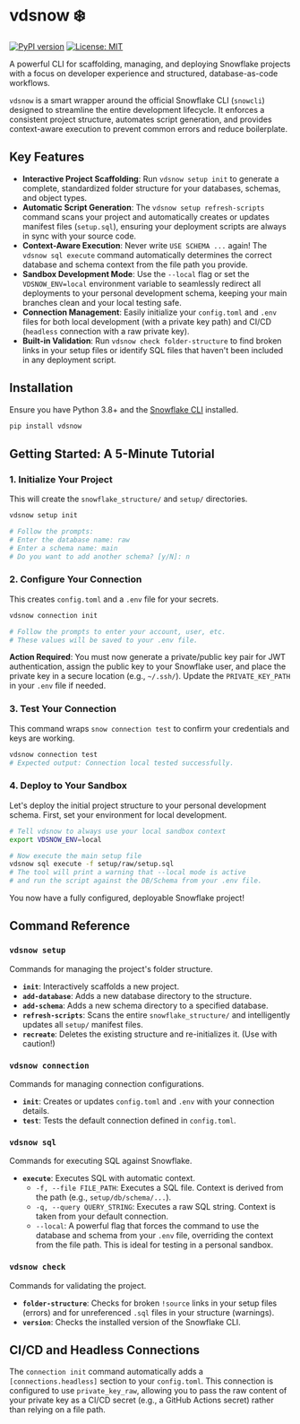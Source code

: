 # vdsnow ❄️

[![PyPI version](https://badge.fury.io/py/vdsnow.svg)](https://badge.fury.io/py/vdsnow)
[![License: MIT](https://img.shields.io/badge/License-MIT-yellow.svg)](https://opensource.org/licenses/MIT)

A powerful CLI for scaffolding, managing, and deploying Snowflake projects with a focus on developer experience and structured, database-as-code workflows.

`vdsnow` is a smart wrapper around the official Snowflake CLI (`snowcli`) designed to streamline the entire development lifecycle. It enforces a consistent project structure, automates script generation, and provides context-aware execution to prevent common errors and reduce boilerplate.

## Key Features

-   **Interactive Project Scaffolding**: Run `vdsnow setup init` to generate a complete, standardized folder structure for your databases, schemas, and object types.
-   **Automatic Script Generation**: The `vdsnow setup refresh-scripts` command scans your project and automatically creates or updates manifest files (`setup.sql`), ensuring your deployment scripts are always in sync with your source code.
-   **Context-Aware Execution**: Never write `USE SCHEMA ...` again! The `vdsnow sql execute` command automatically determines the correct database and schema context from the file path you provide.
-   **Sandbox Development Mode**: Use the `--local` flag or set the `VDSNOW_ENV=local` environment variable to seamlessly redirect all deployments to your personal development schema, keeping your main branches clean and your local testing safe.
-   **Connection Management**: Easily initialize your `config.toml` and `.env` files for both local development (with a private key path) and CI/CD (`headless` connection with a raw private key).
-   **Built-in Validation**: Run `vdsnow check folder-structure` to find broken links in your setup files or identify SQL files that haven't been included in any deployment script.

## Installation

Ensure you have Python 3.8+ and the [Snowflake CLI](https://docs.snowflake.com/en/user-guide/snowcli-install-config) installed.

```bash
pip install vdsnow
```

## Getting Started: A 5-Minute Tutorial

### 1. Initialize Your Project

This will create the `snowflake_structure/` and `setup/` directories.

```bash
vdsnow setup init

# Follow the prompts:
# Enter the database name: raw
# Enter a schema name: main
# Do you want to add another schema? [y/N]: n
```

### 2. Configure Your Connection

This creates `config.toml` and a `.env` file for your secrets.

```bash
vdsnow connection init

# Follow the prompts to enter your account, user, etc.
# These values will be saved to your .env file.
```

**Action Required**: You must now generate a private/public key pair for JWT authentication, assign the public key to your Snowflake user, and place the private key in a secure location (e.g., `~/.ssh/`). Update the `PRIVATE_KEY_PATH` in your `.env` file if needed.

### 3. Test Your Connection

This command wraps `snow connection test` to confirm your credentials and keys are working.

```bash
vdsnow connection test
# Expected output: Connection local tested successfully.
```

### 4. Deploy to Your Sandbox

Let's deploy the initial project structure to your personal development schema. First, set your environment for local development.

```bash
# Tell vdsnow to always use your local sandbox context
export VDSNOW_ENV=local

# Now execute the main setup file
vdsnow sql execute -f setup/raw/setup.sql
# The tool will print a warning that --local mode is active
# and run the script against the DB/Schema from your .env file.
```

You now have a fully configured, deployable Snowflake project!

## Command Reference

### `vdsnow setup`

Commands for managing the project's folder structure.

-   **`init`**: Interactively scaffolds a new project.
-   **`add-database`**: Adds a new database directory to the structure.
-   **`add-schema`**: Adds a new schema directory to a specified database.
-   **`refresh-scripts`**: Scans the entire `snowflake_structure/` and intelligently updates all `setup/` manifest files.
-   **`recreate`**: Deletes the existing structure and re-initializes it. (Use with caution!)

### `vdsnow connection`

Commands for managing connection configurations.

-   **`init`**: Creates or updates `config.toml` and `.env` with your connection details.
-   **`test`**: Tests the default connection defined in `config.toml`.

### `vdsnow sql`

Commands for executing SQL against Snowflake.

-   **`execute`**: Executes SQL with automatic context.
    -   `-f, --file FILE_PATH`: Executes a SQL file. Context is derived from the path (e.g., `setup/db/schema/...`).
    -   `-q, --query QUERY_STRING`: Executes a raw SQL string. Context is taken from your default connection.
    -   `--local`: A powerful flag that forces the command to use the database and schema from your `.env` file, overriding the context from the file path. This is ideal for testing in a personal sandbox.

### `vdsnow check`

Commands for validating the project.

-   **`folder-structure`**: Checks for broken `!source` links in your setup files (errors) and for unreferenced `.sql` files in your structure (warnings).
-   **`version`**: Checks the installed version of the Snowflake CLI.

## CI/CD and Headless Connections

The `connection init` command automatically adds a `[connections.headless]` section to your `config.toml`. This connection is configured to use `private_key_raw`, allowing you to pass the raw content of your private key as a CI/CD secret (e.g., a GitHub Actions secret) rather than relying on a file path.
